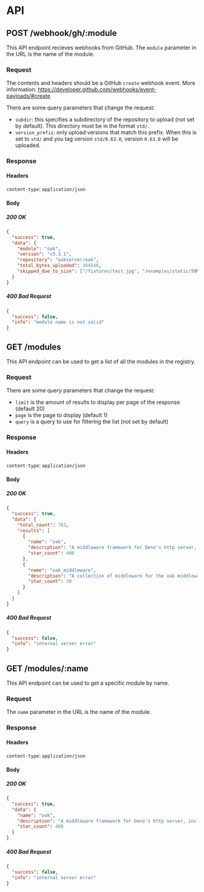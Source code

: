 # API

## POST /webhook/gh/:module

This API endpoint recieves webhooks from GitHub. The `module` parameter in the URL is the name of the module.

### Request

The contents and headers should be a GitHub `create` webhook event. More information: https://developer.github.com/webhooks/event-payloads/#create

There are some query parameters that change the request:

- `subdir`: this specifies a subdirectory of the repository to upload (not set by default). This directory must be in the format `std/`.
- `version_prefix`: only upload versions that match this prefix. When this is set to `std/` and you tag version `std/0.63.0`, version `0.63.0` will be uploaded.

### Response

#### Headers

`content-type`: `application/json`

#### Body

##### 200 OK

```json
{
  "success": true,
  "data": {
    "module": "oak",
    "version": "v5.3.1",
    "repository": "oakserver/oak",
    "total_bytes_uploaded": 364546,
    "skipped_due_to_size": ["/fixtures/test.jpg", "/examples/static/50MB.zip"]
  }
}
```

##### 400 Bad Request

```json
{
  "success": false,
  "info": "module name is not valid"
}
```

## GET /modules

This API endpoint can be used to get a list of all the modules in the registry.

### Request

There are some query parameters that change the request:

- `limit` is the amount of results to display per page of the response (default 20)
- `page` is the page to display (default 1)
- `query` is a query to use for filtering the list (not set by default)

### Response

#### Headers

`content-type`: `application/json`

#### Body

##### 200 OK

```json
{
  "success": true,
  "data": {
    "total_count": 763,
    "results": [
      {
        "name": "oak",
        "description": "A middleware framework for Deno's http server, including a router middleware.",
        "star_count": 400
      },
      {
        "name": "oak_middleware",
        "description": "A collection of middleware for the oak middleware framework.",
        "star_count": 30
      }
    ]
  }
}
```

##### 400 Bad Request

```json
{
  "success": false,
  "info": "internal server error"
}
```

## GET /modules/:name

This API endpoint can be used to get a specific module by name.

### Request

The `name` parameter in the URL is the name of the module.

### Response

#### Headers

`content-type`: `application/json`

#### Body

##### 200 OK

```json
{
  "success": true,
  "data": {
    "name": "oak",
    "description": "A middleware framework for Deno's http server, including a router middleware.",
    "star_count": 400
  }
}
```

##### 400 Bad Request

```json
{
  "success": false,
  "info": "internal server error"
}
```
